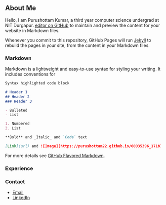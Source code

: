 ## About Me

Hello, I am Purushottam Kumar, a third year computer science undergrad at NIT Durgapur. [editor on GitHub](https://github.com/purushottam22/purushottam22.github.io/edit/master/README.md) to maintain and preview the content for your website in Markdown files.

Whenever you commit to this repository, GitHub Pages will run [Jekyll](https://jekyllrb.com/) to rebuild the pages in your site, from the content in your Markdown files.


### Markdown

Markdown is a lightweight and easy-to-use syntax for styling your writing. It includes conventions for

```markdown
Syntax highlighted code block

# Header 1
## Header 2
### Header 3

- Bulleted
- List

1. Numbered
2. List

**Bold** and _Italic_ and `Code` text

[Link](url) and ![Image](https://purushottam22.github.io/60935396_1718755354937741_1905648285968760832_o.jpg)
```

For more details see [GitHub Flavored Markdown](https://guides.github.com/features/mastering-markdown/).

### Experience



### Contact

- [Email](mailto:kumarpurushottam062@gmail.com/)
- [LinkedIn](https://*) 
